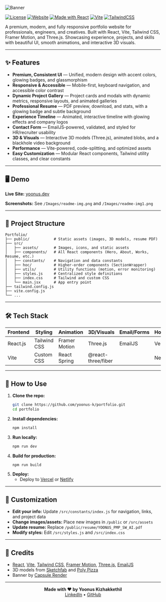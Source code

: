 
![Banner](https://capsule-render.vercel.app/api?type=waving&color=gradient&height=200&width=1600&section=header&text=Yoonus%20Kizhakkethil%20Portfolio&fontSize=60&animation=fadeIn&fontAlignY=35)

[![License](https://img.shields.io/github/license/yoonus-k/portfolio?style=flat-square)](LICENSE)
[![Website](https://img.shields.io/website?style=flat-square&url=https%3A%2F%2Fyoonus.dev)](https://yoonus.dev)
[![Made with React](https://img.shields.io/badge/React-2025-blue?logo=react&style=flat-square)](https://reactjs.org)
[![Vite](https://img.shields.io/badge/Vite-Next%20Gen%20Frontend-646cff?logo=vite&style=flat-square)](https://vitejs.dev)
[![TailwindCSS](https://img.shields.io/badge/TailwindCSS-Utility%20First-38bdf8?logo=tailwindcss&style=flat-square)](https://tailwindcss.com)

A premium, modern, and fully responsive portfolio website for professionals, engineers, and creatives.
Built with React, Vite, Tailwind CSS, Framer Motion, and Three.js.
Showcasing experience, projects, and skills with beautiful UI, smooth animations, and interactive 3D visuals.

---

## ✨ Features

- **Premium, Consistent UI** — Unified, modern design with accent colors, glowing badges, and glassmorphism
- **Responsive & Accessible** — Mobile-first, keyboard navigation, and accessible color contrast
- **Dynamic Project Gallery** — Project cards and modals with dynamic metrics, responsive layouts, and animated galleries
- **Professional Resume** — PDF preview, download, and stats, with a glowing badge and subtle background
- **Experience Timeline** — Animated, interactive timeline with glowing effects and company logos
- **Contact Form** — EmailJS-powered, validated, and styled for HR/recruiter usability
- **3D & Visuals** — Interactive 3D models (Three.js), animated blobs, and a blackhole video background
- **Performance** — Vite-powered, code-splitting, and optimized assets
- **Easy Customization** — Modular React components, Tailwind utility classes, and clear constants

---

## 🖥️ Demo

**Live Site:** [yoonus.dev](https://yoonus.dev)

**Screenshots:** See `/Images/readme-img.png` and `/Images/readme-img1.png`

---

## 📂 Project Structure

```text
Portfolio/
├── public/           # Static assets (images, 3D models, resume PDF)
├── src/
│   ├── assets/       # Images, icons, and static assets
│   ├── components/   # All React components (Hero, About, Works, Resume, etc.)
│   ├── constants/    # Navigation and data constants
│   ├── hoc/          # Higher-order components (SectionWrapper)
│   ├── utils/        # Utility functions (motion, error monitoring)
│   ├── styles.js     # Centralized style definitions
│   ├── index.css     # Tailwind and custom CSS
│   └── main.jsx      # App entry point
├── tailwind.config.js
├── vite.config.js
└── ...
```

---

## 🛠️ Tech Stack

| Frontend         | Styling         | Animation         | 3D/Visuals           | Email/Forms | Hosting  |
|------------------|----------------|-------------------|----------------------|-------------|----------|
| React.js         | Tailwind CSS   | Framer Motion     | Three.js             | EmailJS     | Vercel   |
| Vite             | Custom CSS     | React Spring      | @react-three/fiber   |             | Netlify  |

---

## 📑 How to Use

1. **Clone the repo:**
   ```bash
   git clone https://github.com/yoonus-k/portfolio.git
   cd portfolio
   ```
2. **Install dependencies:**
   ```bash
   npm install
   ```
3. **Run locally:**
   ```bash
   npm run dev
   ```
4. **Build for production:**
   ```bash
   npm run build
   ```
5. **Deploy:**
   - Deploy to [Vercel](https://vercel.com/) or [Netlify](https://netlify.com/)

---

## 📝 Customization

- **Edit your info:** Update `/src/constants/index.js` for navigation, links, and project data
- **Change images/assets:** Place new images in `/public` or `/src/assets`
- **Update resume:** Replace `/public/resume/YOONUS_PMP_SW_AI.pdf`
- **Modify styles:** Edit `/src/styles.js` and `/src/index.css`

---

## 🤝 Credits

- [React](https://reactjs.org/), [Vite](https://vitejs.dev/), [Tailwind CSS](https://tailwindcss.com/), [Framer Motion](https://www.framer.com/motion/), [Three.js](https://threejs.org/), [EmailJS](https://www.emailjs.com/)
- 3D models from [Sketchfab](https://sketchfab.com/) and [Poly Pizza](https://poly.pizza/)
- Banner by [Capsule Render](https://capsule-render.vercel.app/)

---

<div align="center">
  <b>Made with ❤️ by Yoonus Kizhakkethil</b><br>
  <a href="https://www.linkedin.com/in/yoonus-k/">LinkedIn</a> • <a href="https://github.com/yoonus-k">GitHub</a>
</div>
